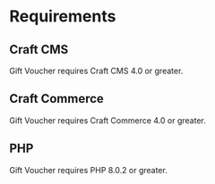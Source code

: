 # Requirements

## Craft CMS
Gift Voucher requires Craft CMS 4.0 or greater.

## Craft Commerce
Gift Voucher requires Craft Commerce 4.0 or greater.

## PHP
Gift Voucher requires PHP 8.0.2 or greater.
